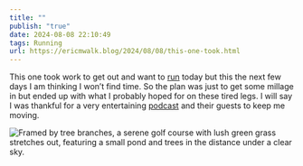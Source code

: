 ```yaml
---
title: ""
publish: "true"
date: 2024-08-08 22:10:49
tags: Running
url: https://ericmwalk.blog/2024/08/08/this-one-took.html
---
```


This one took work to get out and want to [run](https://strava.com/activities/12094758081) today but this the next few days I am thinking I won’t find time. So the plan was just to get some millage in but ended up with what I probably hoped for on these tired legs. I will say I was thankful for a very entertaining [podcast](https://listen.hemisphericviews.com/117) and their guests to keep me moving.

![Framed by tree branches, a serene golf course with lush green grass stretches out, featuring a small pond and trees in the distance under a clear sky.](https://ericmwalk.blog/uploads/2024/img-1303.jpeg)